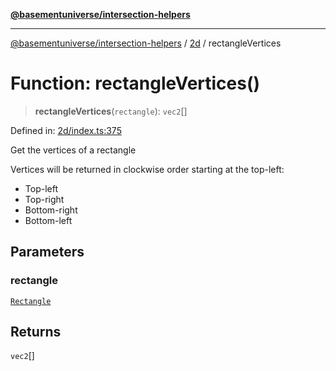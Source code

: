 [**@basementuniverse/intersection-helpers**](../../README.md)

***

[@basementuniverse/intersection-helpers](../../README.md) / [2d](../README.md) / rectangleVertices

# Function: rectangleVertices()

> **rectangleVertices**(`rectangle`): `vec2`[]

Defined in: [2d/index.ts:375](https://github.com/basementuniverse/intersection-helpers/blob/f22d1cffe16ecb68b4b29b8331edc08e3635d16c/src/2d/index.ts#L375)

Get the vertices of a rectangle

Vertices will be returned in clockwise order starting at the top-left:
- Top-left
- Top-right
- Bottom-right
- Bottom-left

## Parameters

### rectangle

[`Rectangle`](../types/type-aliases/Rectangle.md)

## Returns

`vec2`[]
